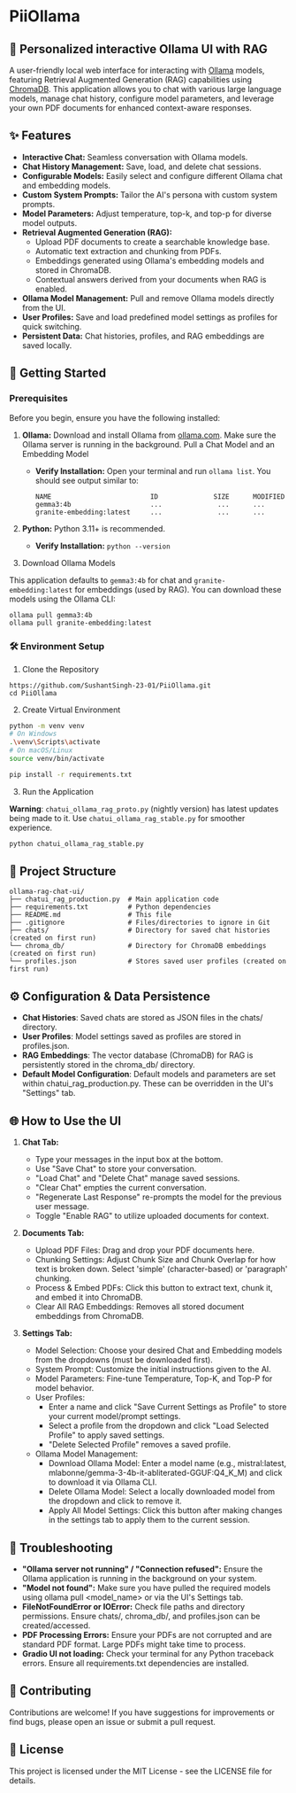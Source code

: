 # PiiOllama

## 💬 Personalized interactive Ollama UI with RAG 

A user-friendly local web interface for interacting with [Ollama](https://ollama.com/) models, featuring Retrieval Augmented Generation (RAG) capabilities using [ChromaDB](https://www.trychroma.com/). This application allows you to chat with various large language models, manage chat history, configure model parameters, and leverage your own PDF documents for enhanced context-aware responses.

## ✨ Features

* **Interactive Chat:** Seamless conversation with Ollama models.
* **Chat History Management:** Save, load, and delete chat sessions.
* **Configurable Models:** Easily select and configure different Ollama chat and embedding models.
* **Custom System Prompts:** Tailor the AI's persona with custom system prompts.
* **Model Parameters:** Adjust temperature, top-k, and top-p for diverse model outputs.
* **Retrieval Augmented Generation (RAG):**
    * Upload PDF documents to create a searchable knowledge base.
    * Automatic text extraction and chunking from PDFs.
    * Embeddings generated using Ollama's embedding models and stored in ChromaDB.
    * Contextual answers derived from your documents when RAG is enabled.
* **Ollama Model Management:** Pull and remove Ollama models directly from the UI.
* **User Profiles:** Save and load predefined model settings as profiles for quick switching.
* **Persistent Data:** Chat histories, profiles, and RAG embeddings are saved locally.

## 🚀 Getting Started

### Prerequisites

Before you begin, ensure you have the following installed:
1.  **Ollama:** Download and install Ollama from [ollama.com](https://ollama.com/). Make sure the Ollama server is running in the background. Pull a Chat Model and an Embedding Model
    * **Verify Installation:** Open your terminal and run `ollama list`. You should see output similar to:
      ```
      NAME                         ID              SIZE      MODIFIED
      gemma3:4b                    ...              ...      ...
      granite-embedding:latest     ...              ...      ...                             
      ```
2.  **Python:** Python 3.11+ is recommended.
    * **Verify Installation:** `python --version`

3.  Download Ollama Models

This application defaults to `gemma3:4b` for chat and `granite-embedding:latest` for embeddings (used by RAG). You can download these models using the Ollama CLI:

```bash
ollama pull gemma3:4b
ollama pull granite-embedding:latest
```

### 🛠️ Environment Setup

1. Clone the Repository
```
https://github.com/SushantSingh-23-01/PiiOllama.git
cd PiiOllama
```

2. Create Virtual Environment
```bash
python -m venv venv
# On Windows
.\venv\Scripts\activate
# On macOS/Linux
source venv/bin/activate

pip install -r requirements.txt
```

3. Run the Application

**Warning**: `chatui_ollama_rag_proto.py` (nightly version) has latest updates being made to it. Use `chatui_ollama_rag_stable.py` for smoother experience.
```bash
python chatui_ollama_rag_stable.py
```

## 📂 Project Structure
```
ollama-rag-chat-ui/
├── chatui_rag_production.py  # Main application code
├── requirements.txt          # Python dependencies
├── README.md                 # This file
├── .gitignore                # Files/directories to ignore in Git
├── chats/                    # Directory for saved chat histories (created on first run)
└── chroma_db/                # Directory for ChromaDB embeddings (created on first run)
└── profiles.json             # Stores saved user profiles (created on first run)
```

## ⚙️ Configuration & Data Persistence
- **Chat Histories**: Saved chats are stored as JSON files in the chats/ directory.
- **User Profiles**: Model settings saved as profiles are stored in profiles.json.
- **RAG Embeddings**: The vector database (ChromaDB) for RAG is persistently stored in the chroma_db/ directory.
- **Default Model Configuration**: Default models and parameters are set within chatui_rag_production.py. These can be overridden in the UI's "Settings" tab.

## 🌐 How to Use the UI
1. **Chat Tab:**
   * Type your messages in the input box at the bottom.
   * Use "Save Chat" to store your conversation.
   * "Load Chat" and "Delete Chat" manage saved sessions.
   * "Clear Chat" empties the current conversation.
   * "Regenerate Last Response" re-prompts the model for the previous user message.
   * Toggle "Enable RAG" to utilize uploaded documents for context.

2. **Documents Tab:**
   * Upload PDF Files: Drag and drop your PDF documents here.
   * Chunking Settings: Adjust Chunk Size and Chunk Overlap for how text is broken down. Select 'simple' (character-based) or 'paragraph' chunking.
   * Process & Embed PDFs: Click this button to extract text, chunk it, and embed it into ChromaDB.
   * Clear All RAG Embeddings: Removes all stored document embeddings from ChromaDB.

3. **Settings Tab:**
   * Model Selection: Choose your desired Chat and Embedding models from the dropdowns (must be downloaded first).
   * System Prompt: Customize the initial instructions given to the AI.
   * Model Parameters: Fine-tune Temperature, Top-K, and Top-P for model behavior.
   * User Profiles:
      * Enter a name and click "Save Current Settings as Profile" to store your current model/prompt settings.
      * Select a profile from the dropdown and click "Load Selected Profile" to apply saved settings.
      * "Delete Selected Profile" removes a saved profile.
   * Ollama Model Management:
      * Download Ollama Model: Enter a model name (e.g., mistral:latest, mlabonne/gemma-3-4b-it-abliterated-GGUF:Q4_K_M) and click to download it via Ollama CLI.
      * Delete Ollama Model: Select a locally downloaded model from the dropdown and click to remove it.
      * Apply All Model Settings: Click this button after making changes in the settings tab to apply them to the current session.

## 🐛 Troubleshooting
- **"Ollama server not running" / "Connection refused":** Ensure the Ollama application is running in the background on your system.
- **"Model not found":** Make sure you have pulled the required models using ollama pull <model_name> or via the UI's Settings tab.
- **FileNotFoundError or IOError:** Check file paths and directory permissions. Ensure chats/, chroma_db/, and profiles.json can be created/accessed.
- **PDF Processing Errors:** Ensure your PDFs are not corrupted and are standard PDF format. Large PDFs might take time to process.
- **Gradio UI not loading:** Check your terminal for any Python traceback errors. Ensure all requirements.txt dependencies are installed.

## 🤝 Contributing
Contributions are welcome! If you have suggestions for improvements or find bugs, please open an issue or submit a pull request.

## 📄 License
This project is licensed under the MIT License - see the LICENSE file for details.
